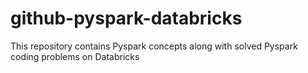 # github-pyspark-databricks
This repository contains Pyspark concepts along with solved Pyspark coding problems on Databricks
